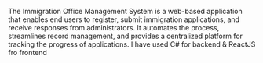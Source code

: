 The Immigration Office Management System is a web-based application
that enables end users to register, submit immigration applications, and
receive responses from administrators. It automates the process,
streamlines record management, and provides a centralized platform for
tracking the progress of applications.
I have used C# for backend & ReactJS fro frontend

